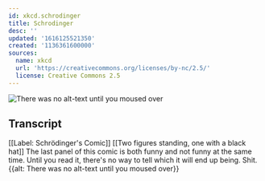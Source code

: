 ```yaml
---
id: xkcd.schrodinger
title: Schrodinger
desc: ''
updated: '1616125521350'
created: '1136361600000'
sources:
  name: xkcd
  url: 'https://creativecommons.org/licenses/by-nc/2.5/'
  license: Creative Commons 2.5
---
```

![There was no alt-text until you moused over](https://imgs.xkcd.com/comics/schrodinger.jpg)

## Transcript
[[Label: Schrödinger's Comic]]
[[Two figures standing, one with a black hat]]
The last panel of this comic is both funny and not funny at the same time.
Until you read it, there's no way to tell which it will end up being.
Shit.
{{alt: There was no alt-text until you moused over}}
